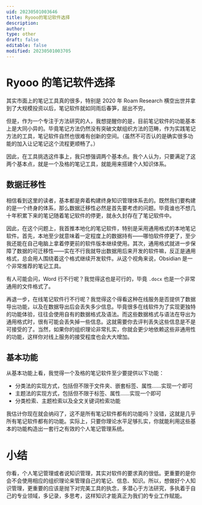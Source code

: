 ```yaml
---
uid: 20230501003646
title: Ryooo的笔记软件选择
description: 
author: 
type: other
draft: false
editable: false
modified: 20230501003705
---
```


# Ryooo 的笔记软件选择

其实市面上的笔记工具真的很多，特别是 2020 年 Roam Research 横空出世并拿到了大规模投资以后，笔记软件就如同雨后春笋，层出不穷。

但是，作为一个专注于方法研究的人，我想提醒你的是，目前笔记软件的功能基本上是大同小异的。毕竟笔记方法仍然没有突破文献组织方法的范畴，作为实践笔记方法的工具，笔记软件自然也很难有创新的空间。（虽然不可否认的是确实很多功能的加入让记笔记这个流程更顺畅了。）

因此，在工具挑选这件事上，我只想强调两个基本点。我个人认为，只要满足了这两个基本点，就是一个及格的笔记工具，就能用来搭建个人知识体系。

## 数据迁移性

相信看到这里的读者，基本都是奔着构建终身知识管理体系去的。既然我们要构建的是一个终身的体系，那么数据迁移性必然是首先要考虑的问题。毕竟谁也不想几十年积累下来的笔记随着笔记软件的停更，就永久封存在了笔记软件中。

因此，在这个问题上，我首推本地化的笔记软件，特别是采用通用格式的本地笔记软件。首先，本地至少就意味着一定程度上的数据持有——哪怕软件停更了，至少我还能在自己电脑上拿着停更前的软件版本继续使用。其次，通用格式就进一步保障了数据的可迁移性——实在不行我就导出数据用后来开发的软件嘛，反正是通用格式，总会用人围绕着这个格式继续开发软件。从这个视角来说，Obsidian 是一个非常推荐的笔记工具。

有人可能会问，Word 行不行呢？我觉得这也是可行的，毕竟 `.docx` 也是一个非常通用的文件格式了。

再退一步，在线笔记软件行不行呢？我觉得这个得看这种在线服务是否提供了数据导出功能，以及在数据导出后会丢失多少信息。毕竟很多在线软件为了实现更独特的功能体验，往往会使用自有的数据格式及语法。而这些数据格式与语法在导出为通用格式时，很有可能会丢失掉一些信息。这就需要你去评判丢失这些信息是不是可接受的了。当然，如果你的组织理论非常扎实，你就会更少地依赖这些非通用性的功能，这样你对线上服务的接受程度也会大大增加。

## 基本功能

从基本功能上看，我觉得一个及格的笔记软件至少要提供以下功能：

- 分类法的实现方式，包括但不限于文件夹、嵌套标签、属性……实现一个即可
- 主题法的实现方式，包括但不限于标签、属性……实现一个即可
- 分类检索、主题检索以及全文关键词检索功能

我估计你现在就会纳闷了，这不是所有笔记软件都有的功能吗？没错，这就是几乎所有笔记软件都有的功能。实际上，只要你理论水平足够扎实，你就能利用这些基本的功能构造出一套行之有效的个人笔记管理系统。

# 小结

你看，个人笔记管理或者说知识管理，其实对软件的要求真的很低。更重要的是你会不会使用相应的组织理论来管理自己的笔记、信息、知识。所以，想做好个人知识管理，更重要的应该是抛下对完美工具的执念，多潜心于方法研究，多执着于自己的专业领域，多记录，多思考，这样知识才能真正为我们的专业工作赋能。